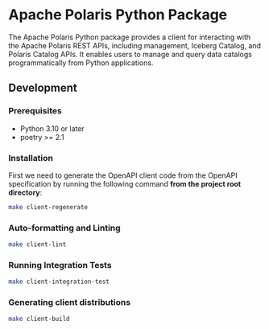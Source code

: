 <!--
  Licensed to the Apache Software Foundation (ASF) under one
  or more contributor license agreements.  See the NOTICE file
  distributed with this work for additional information
  regarding copyright ownership.  The ASF licenses this file
  to you under the Apache License, Version 2.0 (the
  "License"); you may not use this file except in compliance
  with the License.  You may obtain a copy of the License at

   http://www.apache.org/licenses/LICENSE-2.0

  Unless required by applicable law or agreed to in writing,
  software distributed under the License is distributed on an
  "AS IS" BASIS, WITHOUT WARRANTIES OR CONDITIONS OF ANY
  KIND, either express or implied.  See the License for the
  specific language governing permissions and limitations
  under the License.
-->

# Apache Polaris Python Package
The Apache Polaris Python package provides a client for interacting with the Apache Polaris REST APIs, including management, Iceberg Catalog, and Polaris Catalog APIs. It enables users to manage and query data catalogs programmatically from Python applications.

## Development

### Prerequisites
- Python 3.10 or later
- poetry >= 2.1

### Installation
First we need to generate the OpenAPI client code from the OpenAPI specification by running the following command **from the project root directory**:
```bash
make client-regenerate
```

### Auto-formatting and Linting
```bash
make client-lint
```

### Running Integration Tests
```bash
make client-integration-test
```

### Generating client distributions
```bash
make client-build
```

